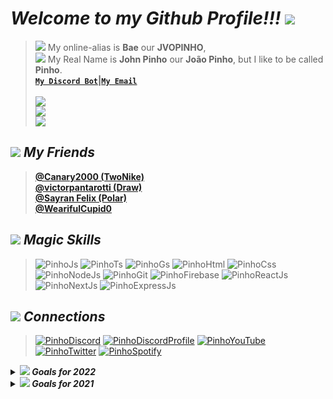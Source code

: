 # _Welcome to my Github Profile!!! ![](https://cdn.discordapp.com/emojis/899326455274676225.png?size=32)_ 
> ![](https://cdn.discordapp.com/emojis/849304024322408459.png?size=16) My online-alias is **Bae** our **JVOPINHO**, 
> <br> ![](https://cdn.discordapp.com/emojis/901578713001492570.png?size=16) My Real Name is **John Pinho** our **João Pinho**, but I like to be called **Pinho**.
> <br> **[`My Discord Bot`](https://dsc.gg/lunarybot)|[`My Email`](mailto:jvopinho.dev@gmail.com)** <br> <br>
> [![](https://discord.c99.nl/widget/theme-4/452618703792766987.png)](https://discord.com/users/452618703792766987) <br>
> [![](https://github-readme-stats.vercel.app/api?username=jvopinho&show_icons=true&bg_color=000000&icon_color=A020F0&text_color=fffafa&title_color=A020F0)](https://github.com/jvopinho) <br>
> [![](https://github-readme-stats.vercel.app/api/pin?repo=lunarybot&username=lunarybot&show_icons=true&bg_color=000000&icon_color=A020F0&text_color=fffafa&title_color=A020F0)](https://github.com/lunarybot/lunarybot)

## _![](https://cdn.discordapp.com/emojis/885324695971459162.png?size=24) My Friends_
> **[@Canary2000 (TwoNike)](https://github.com/Canary2000) <br>
> [@victorpantarotti (Draw)](https://github.com/victorpantarotti) <br>
> [@Sayran Felix (Polar)](https://github.com/SayranFelix) <br>
> [@WearifulCupid0](https://github.com/WearifulCupid0)**

## _![](https://cdn.discordapp.com/emojis/885714683414339589.png?size=24) Magic Skills_

> ![PinhoJs](https://img.shields.io/badge/javascript-000.svg?style=for-the-badge&logo=javascript&logoColor=white&labelColor=a020f0)
![PinhoTs](https://img.shields.io/badge/typescript-000.svg?style=for-the-badge&logo=typescript&logoColor=white&labelColor=a020f0)
![PinhoGs](https://img.shields.io/badge/Google%20Apps%20Script-000.svg?style=for-the-badge&logo=google&logoColor=white&labelColor=a020f0)
![PinhoHtml](https://img.shields.io/badge/html-000.svg?style=for-the-badge&logo=html5&logoColor=white&labelColor=a020f0)
![PinhoCss](https://img.shields.io/badge/css-000.svg?style=for-the-badge&logo=css3&logoColor=white&labelColor=a020f0) <br>
> ![PinhoNodeJs](https://img.shields.io/badge/node.js-000.svg?style=for-the-badge&logo=node.js&logoColor=white&labelColor=a020f0)
![PinhoGit](https://img.shields.io/badge/git-000.svg?style=for-the-badge&logo=git&logoColor=white&labelColor=a020f0)
![PinhoFirebase](https://img.shields.io/badge/firebase-000.svg?style=for-the-badge&logo=firebase&logoColor=white&labelColor=a020f0)
![PinhoReactJs](https://img.shields.io/badge/React-000.svg?style=for-the-badge&logo=react&logoColor=white&labelColor=a020f0)
![PinhoNextJs](https://img.shields.io/badge/Next.js-000.svg?style=for-the-badge&logo=next.js&logoColor=white&labelColor=a020f0)
![PinhoExpressJs](https://img.shields.io/badge/Express.js-000.svg?style=for-the-badge&logo=express&logoColor=white&labelColor=a020f0)

## _![](https://cdn.discordapp.com/emojis/849300392567242752.png?size=24) Connections_
> [![PinhoDiscord](https://img.shields.io/badge/Discord%20Server-000.svg?style=for-the-badge&logo=discord&logoColor=white&labelColor=a020f0)](https://discord.gg/8K6Zry9Crx)
[![PinhoDiscordProfile](https://img.shields.io/badge/Discord%20Profile-000.svg?style=for-the-badge&logo=discord&logoColor=white&labelColor=a020f0)](https://discord.com/users/452618703792766987)
[![PinhoYouTube](https://img.shields.io/badge/youtube-000.svg?style=for-the-badge&logo=youtube&logoColor=white&labelColor=a020f0)](https://www.youtube.com/channel/UCcx96QJun599YzCrf2Z--lw)
[![PinhoTwitter](https://img.shields.io/badge/twitter-000.svg?style=for-the-badge&logo=twitter&logoColor=white&labelColor=a020f0)](https://twitter.com/jvopinho)
[![PinhoSpotify](https://img.shields.io/badge/spotify-000.svg?style=for-the-badge&logo=spotify&logoColor=white&labelColor=a020f0)](https://open.spotify.com/user/31oxy7nrnui74mdpkaczkamxshmy)<br>

<details>
    <summary><strong><i><img src="https://cdn.discordapp.com/emojis/888110062516723812.png?size=16" /> Goals for 2022</i></strong></summary>
    <ul>
        <li>[ ] • Docker 🐳</li>
        <li>[x] • MongoDB 🥭</li>
        <li>[ ] • PostgreSQL 🐘</li>
        <li>[x] • Redis 🎲</li>
        <li>[x] • GraphQL 🎯</li>
        <li>[ ] • Create my portfolio 📋</li>
        <li>[x] • Publish v3 of <strong><a href="https://github.com/LunaryBot/LunaryBot">LunaryBot</a></strong></li>
        <li>[ ] • Start <strong><a href="https://github.com/IsLuny">IsLuny's</a></strong> actions 🌙</li>
        <li>[x] • Transfer <strong><a href="https://github.com/LunaryBot/LunaryBot">LunaryBot</a></strong> from <code>JavaScript</code> to <code>TypeScript</code> 🔮</li>
    </ul>
</details>

<details>
    <summary><strong><i><img src="https://cdn.discordapp.com/emojis/885714824925958145.png?size=16" /> Goals for 2021</i></strong></summary>
    <ul>
        <li>[x] • EJS ⚙️</li>
        <li>[x] • React and Next.js 📘</li>
        <li>[x] • Publish an npm package 📕</li>
        <li>[x] • TypeScript 🔮</li>
        <li>[ ] • MongoDB 🥭(Not Completed)</li>
    </ul>
</details>
